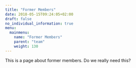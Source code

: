 ```yaml
---
title: "Former Members"
date: 2018-05-15T09:24:05+02:00
draft: false
no_individual_information: true
menu:
  mainmenu:
    name: "Former Members"
    parent: "team"
    weight: 130
---
```

This is a page about former members. Do we really need this?

